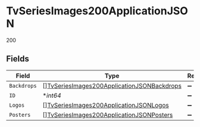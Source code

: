 # TvSeriesImages200ApplicationJSON

200


## Fields

| Field                                                                                                               | Type                                                                                                                | Required                                                                                                            | Description                                                                                                         | Example                                                                                                             |
| ------------------------------------------------------------------------------------------------------------------- | ------------------------------------------------------------------------------------------------------------------- | ------------------------------------------------------------------------------------------------------------------- | ------------------------------------------------------------------------------------------------------------------- | ------------------------------------------------------------------------------------------------------------------- |
| `Backdrops`                                                                                                         | [][TvSeriesImages200ApplicationJSONBackdrops](../../models/operations/tvseriesimages200applicationjsonbackdrops.md) | :heavy_minus_sign:                                                                                                  | N/A                                                                                                                 |                                                                                                                     |
| `ID`                                                                                                                | **int64*                                                                                                            | :heavy_minus_sign:                                                                                                  | N/A                                                                                                                 | 550                                                                                                                 |
| `Logos`                                                                                                             | [][TvSeriesImages200ApplicationJSONLogos](../../models/operations/tvseriesimages200applicationjsonlogos.md)         | :heavy_minus_sign:                                                                                                  | N/A                                                                                                                 |                                                                                                                     |
| `Posters`                                                                                                           | [][TvSeriesImages200ApplicationJSONPosters](../../models/operations/tvseriesimages200applicationjsonposters.md)     | :heavy_minus_sign:                                                                                                  | N/A                                                                                                                 |                                                                                                                     |